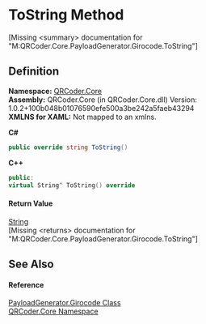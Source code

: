 # ToString Method


\[Missing &lt;summary&gt; documentation for "M:QRCoder.Core.PayloadGenerator.Girocode.ToString"\]



## Definition
**Namespace:** <a href="N_QRCoder_Core.md">QRCoder.Core</a>  
**Assembly:** QRCoder.Core (in QRCoder.Core.dll) Version: 1.0.2+100b048b01076590efe500a3be242a5faeb43294  
**XMLNS for XAML:** Not mapped to an xmlns.

**C#**
``` C#
public override string ToString()
```
**C++**
``` C++
public:
virtual String^ ToString() override
```



#### Return Value
<a href="https://learn.microsoft.com/dotnet/api/system.string" target="_blank" rel="noopener noreferrer">String</a>  
\[Missing &lt;returns&gt; documentation for "M:QRCoder.Core.PayloadGenerator.Girocode.ToString"\]

## See Also


#### Reference
<a href="T_QRCoder_Core_PayloadGenerator_Girocode.md">PayloadGenerator.Girocode Class</a>  
<a href="N_QRCoder_Core.md">QRCoder.Core Namespace</a>  
